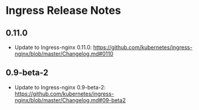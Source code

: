 # Ingress Release Notes

## 0.11.0

- Update to Ingress-nginx 0.11.0: https://github.com/kubernetes/ingress-nginx/blob/master/Changelog.md#0110


## 0.9-beta-2

- Update to Ingress-nginx 0.9-beta-2: https://github.com/kubernetes/ingress-nginx/blob/master/Changelog.md#09-beta2
